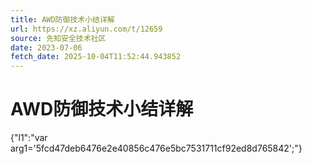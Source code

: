 ```yaml
---
title: AWD防御技术小结详解
url: https://xz.aliyun.com/t/12659
source: 先知安全技术社区
date: 2023-07-06
fetch_date: 2025-10-04T11:52:44.943852
---
```


# AWD防御技术小结详解

{"l1":"var arg1='5fcd47deb6476e2e40856c476e5bc7531711cf92ed8d765842';"}